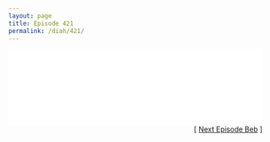 ```yaml
---
layout: page
title: Episode 421
permalink: /diah/421/
---
```


<iframe allowfullscreen="true" frameborder="0" style="width:100%;" marginheight="0" marginwidth="0" mozallowfullscreen="true" scrolling="NO" src="//gdriveplayer.us/embed2.php?link=g8iG5JJBL1cPLnyP55tPzwn2vNORh4U4iATYsChROYBGvacufodpvfpUSmqAx67wl3as7rocyBs772i6meGeim0m0xvzdM2cJwcqu6R9laWquDpugy9G07IEqAs3kh2jebF%252Be7P3mEmjFh7urZhMYi5urSSfmfx8zXCkSFTHGLqJcpVfKH2mb2onFcG%252BMxSnf%252FivN5Ax4j1fQWuA%252FASixm&amp;no_adult=yes" webkitallowfullscreen="true"></iframe>

<div align="right">[ <a href="/diah/422/">Next Episode Beb</a> ]</div>

